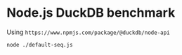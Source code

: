 # Node.js DuckDB benchmark

Using `https://www.npmjs.com/package/@duckdb/node-api`

```sh
node ./default-seq.js
```
